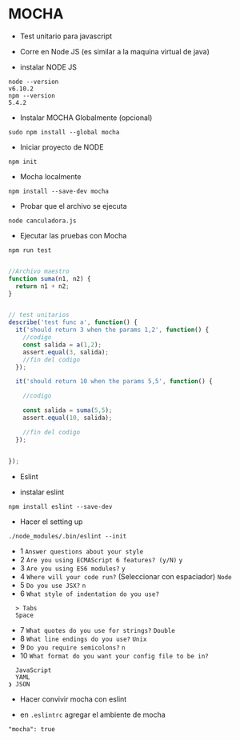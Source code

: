 # MOCHA
- Test unitario para javascript
- Corre en Node JS (es similar a la maquina virtual de java)



- instalar NODE JS
```
node --version
v6.10.2
npm --version
5.4.2
```
- Instalar MOCHA Globalmente (opcional)
```
sudo npm install --global mocha
```
- Iniciar proyecto de NODE
```
npm init
```

- Mocha localmente
```
npm install --save-dev mocha
```


- Probar que el archivo se ejecuta
```
node canculadora.js
```

- Ejecutar las pruebas con Mocha
```
npm run test
```


```javascript

//Archivo maestro
function suma(n1, n2) {
  return n1 + n2;
}


// test unitarios
describe('test func a', function() {
  it('should return 3 when the params 1,2', function() {
    //codigo
    const salida = a(1,2);
    assert.equal(3, salida);
    //fin del codigo
  });

  it('should return 10 when the params 5,5', function() {

    //codigo

    const salida = suma(5,5);
    assert.equal(10, salida);

    //fin del codigo
  });


});
```



- Eslint

- instalar eslint
```
npm install eslint --save-dev
```
- Hacer el setting up
```
./node_modules/.bin/eslint --init
```

- 1 `Answer questions about your style`
- 2 `Are you using ECMAScript 6 features? (y/N)`
`y`
- 3 `Are you using ES6 modules?`
`y`
- 4 `Where will your code run?` (Seleccionar con espaciador)
`Node`
- 5 `Do you use JSX?`
`n`
- 6 `What style of indentation do you use?`
```
  > Tabs
  Space
```
- 7 `What quotes do you use for strings?`
`Double`
- 8 `What line endings do you use?`
`Unix`
- 9 `Do you require semicolons?`
`n`
- 10 `What format do you want your config file to be in?`
```
  JavaScript
  YAML
❯ JSON
```



- Hacer convivir mocha con eslint

- en `.eslintrc` agregar el ambiente de mocha
```
"mocha": true
```
